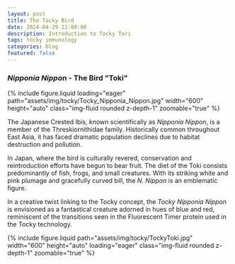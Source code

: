 ```yaml
---
layout: post
title: The Tocky Bird
date: 2024-04-29 21:00:00
description: Introduction to Tocky Tori
tags: tocky immunology
categories: blog
featured: false
---
```


### _Nipponia Nippon_ - The Bird "Toki"

<div class="row mt-3">
     <div class="col-sm mt-3 mt-md-0">
        {% include figure.liquid loading="eager" path="assets/img/tocky/Tocky_Nipponia_Nippon.jpg" width="600" height="auto" class="img-fluid rounded z-depth-1" zoomable="true" %}
    </div>
</div>

The Japanese Crested Ibis, known scientifically as _Nipponia Nippon_, is a member of the Threskiornithidae family. Historically common throughout East Asia, it has faced dramatic population declines due to habitat destruction and pollution. 

In Japan, where the bird is culturally revered, conservation and reintroduction efforts have begun to bear fruit. The diet of the Toki consists predominantly of fish, frogs, and small creatures. With its striking white and pink plumage and gracefully curved bill, the _N. Nippon_ is an emblematic figure. 

In a creative twist linking to the Tocky concept, the _Tocky Nipponia Nippon_ is envisioned as a fantastical creature adorned in hues of blue and red, reminiscent of the transitions seen in the Fluorescent Timer protein used in the Tocky technology.

<div class="row mt-3">
     <div class="col-sm mt-3 mt-md-0">
        {% include figure.liquid path="assets/img/tocky/TockyToki.jpg" width="600" height="auto" loading="eager" class="img-fluid rounded z-depth-1" zoomable="true" %}
    </div>
</div>
